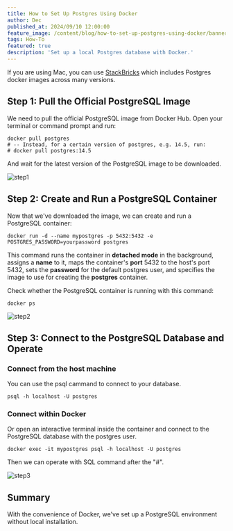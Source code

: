 ```yaml
---
title: How to Set Up Postgres Using Docker
author: Dec
published_at: 2024/09/10 12:00:00
feature_image: /content/blog/how-to-set-up-postgres-using-docker/banner.webp
tags: How-To
featured: true
description: 'Set up a local Postgres database with Docker.'
---
```


<HintBlock type="info">

If you are using Mac, you can use [StackBricks](https://www.bytebase.com/blog/free-tools-to-start-local-database-on-mac/) which includes Postgres docker images across many versions.

</HintBlock>

## Step 1: Pull the Official PostgreSQL Image

We need to pull the official PostgreSQL image from Docker Hub. Open your terminal or command prompt and run:

```
docker pull postgres
# -- Instead, for a certain version of postgres, e.g. 14.5, run:
# docker pull postgres:14.5
```

And wait for the latest version of the PostgreSQL image to be downloaded.

![step1](/content/blog/how-to-set-up-postgres-using-docker/step1.webp)

## Step 2: Create and Run a PostgreSQL Container

Now that we've downloaded the image, we can create and run a PostgreSQL container:

```
docker run -d --name mypostgres -p 5432:5432 -e POSTGRES_PASSWORD=yourpassword postgres
```

This command runs the container in **detached mode** in the background, assigns a **name** to it, maps the container's **port** 5432 to the host's port 5432, sets the **password** for the default postgres user, and specifies the image to use for creating the **postgres** container.

Check whether the PostgreSQL container is running with this command:

```
docker ps
```

![step2](/content/blog/how-to-set-up-postgres-using-docker/step2.webp)

## Step 3: Connect to the PostgreSQL Database and Operate

### Connect from the host machine

You can use the psql cammand to connect to your database.

```
psql -h localhost -U postgres
```

### Connect within Docker

Or open an interactive terminal inside the container and connect to the PostgreSQL database with the postgres user.

```
docker exec -it mypostgres psql -h localhost -U postgres
```

Then we can operate with SQL command after the "#".

![step3](/content/blog/how-to-set-up-postgres-using-docker/step3.webp)

## Summary

With the convenience of Docker, we've set up a PostgreSQL environment without local installation.